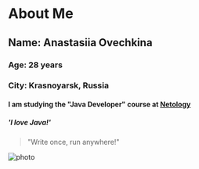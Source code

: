 # About Me

## Name: Anastasiia Ovechkina

### Age: 28 years

### City: Krasnoyarsk, Russia

#### I am studying the "Java Developer" course at [Netology](https://netology.ru)

##### 'I love Java!' 
> "Write once, run anywhere!"

![photo](https://avatars.githubusercontent.com/u/196641013?v=4)






